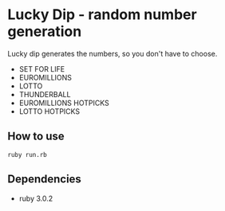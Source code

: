 # Lucky Dip - random number generation

Lucky dip generates the numbers, so you don't have to choose.
- SET FOR LIFE
- EUROMILLIONS
- LOTTO
- THUNDERBALL
- EUROMILLIONS HOTPICKS
- LOTTO HOTPICKS

## How to use

```shell
ruby run.rb
```

## Dependencies 

- ruby 3.0.2